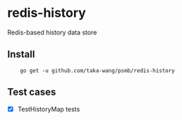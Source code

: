 # redis-history

Redis-based history data store

## Install

```
    go get -u github.com/taka-wang/psmb/redis-history
```

## Test cases

- [x] TestHistoryMap tests